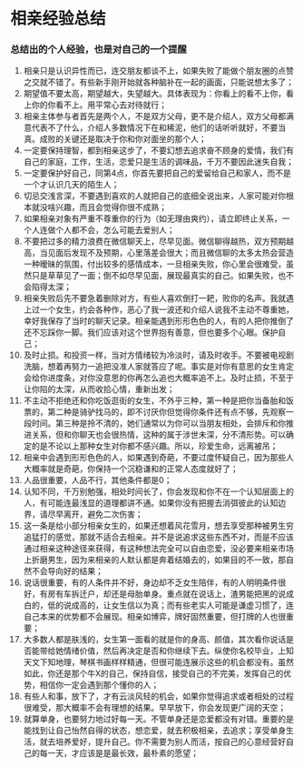 # 相亲经验总结

### 总结出的个人经验，也是对自己的一个提醒
1. 相亲只是认识异性而已，连交朋友都谈不上，如果失败了能做个朋友圈的点赞之交就不错了。有些新手刚开始就各种脑补在一起的画面，只能说想太多了；
2. 期望值不要太高，期望越大，失望越大。具体表现为：你看上的看不上你，看上你的你看不上。用平常心去对待就行；
3. 相亲主体参与者首先是两个人，不是双方父母，更不是介绍人，双方父母都满意代表不了什么，介绍人多数情况下在和稀泥，他们的话听听就好，不要当真。成败的关键还是取决于你和你对面坐的那个人；
4. 一定要保持理智，都到相亲这步了，不要幻想去追求奋不顾身的爱情，我们有自己的家庭，工作，生活，恋爱只是生活的调味品，千万不要因此迷失自我；
5. 一定要保护好自己，同第4点，你首先要把自己的爱留给自己和家人，而不是一个才认识几天的陌生人；
6. 切忌交浅言深，不要遇到喜欢的人就把自己的底细全说出来，人家可能对你根本就没啥兴趣，而且会觉得你很不成熟；
7. 如果相亲对象有严重不尊重你的行为（如无理由爽约），请立即终止关系，一个人连做个人都不会，怎么可能去爱别人；
8. 不要把过多的精力浪费在微信聊天上，尽早见面。微信聊得越热，双方预期越高，当见面后发现不及预期，心里落差会很大；而且微信聊的太多太热会营造一种暧昧的氛围，付出较多的感情成本，一旦相亲失败，你心里会很难受，虽然只是草草见了一面；倒不如尽早见面，展现最真实的自己。如果失败，也不会陷得太深；
9. 相亲失败后先不要急着删除对方，有些人喜欢倒打一耙，败你的名声。我就遇上过一个女生，约会各种作，恶心了我一波还和介绍人说我不主动不尊重她，幸好我保存了当时的聊天记录。相亲能遇到形形色色的人，有的人把你推倒了还不忘踩你一脚。我们应该对这个世界抱有善意，但也要多个心眼。保护自己；
10. 及时止损。和投资一样，当对方情绪较为冷淡时，请及时收手。不要被电视剧洗脑，想着再努力一追把没准人家就答应了呢。事实是对你有意思的女生肯定会给你进度条，对你没意思的你再怎么追也大概率追不上。及时止损，不至于让你陷的太深，从而收拾心情，重新出发；
11. 不主动不拒绝还和你吃饭逛街的女生，不外乎三种，第一种是把你当备胎和饭票的，第二种是骑驴找马的，即不讨厌你但觉得你条件还有点不够，先观察一段时间。第三种是拎不清的，她们通常以为你可以当朋友相处，会排斥和你推进关系，但和你聊天也会很热情，这种的属于涉世未深，分不清形势。可以确定的是不论以上那种女生对你都不感兴趣。所以，珍爱生命，远离被吊；
12. 相亲中会遇到形形色色的人，如果遇到奇葩，不要过度怀疑自己，因为那些人大概率就是奇葩，你保持一个沉稳谦和的正常人态度就好了；
13. 人品很重要，人品不行，其他条件都是0；
14. 认知不同，千万别勉强，相处时间长了，你会发现和你不在一个认知层面上的人，有可能连最浅显的道理都讲不通。如果你没有把握去消弭彼此的认知边界，请尽早离开，避免二次伤害；
15. 这一条是给小部分相亲女生的，如果还想着风花雪月，想去享受那种被男生穷追猛打的感觉，那就不适合去相亲。并不是说追求这些东西不对，而是不应该通过相亲这种途径来获得，有这种想法完全可以自由恋爱，没必要来相亲市场上折磨男生，因为来相亲的人默认都是奔着结婚去的，如果目的不一致，那自然不会导向好的结果；
16. 说话很重要，有的人条件并不好，身边却不乏女生陪伴，有的人明明条件很好，有房有车拆迁户，却还是母胎单身。重点就在说话上，渣男能把黑的说成白的，低的说成高的，让女生信以为真；而有些老实人可能是谦虚习惯了，连自己本来的优势都不会展现。相亲如博弈，牌好固然重要，但打牌的人也很重要；
17. 大多数人都是肤浅的，女生第一面看的就是你的身高、颜值，其次看你说话是否能带给她情绪价值，然后再决定是否和你继续下去。纵使你名校毕业，上知天文下知地理，琴棋书画样样精通，但很可能连展示这些的机会都没有。虽然如此，你还是那个牛X的自己，保持自信，接受自己的不完美，发挥自己的优势，相信你一定会遇到那个懂你的人；
18. 有些人和事，放下了，才有云淡风轻的机会，如果你觉得追求或者相处的过程很难受，那大概率不会有理想的结果。早早放下，你会发现更广阔的天空；
19. 就算单身，也要努力地过好每一天。不管单身还是恋爱都没有对错。重要的是能找到让自己怡然自得的状态，想恋爱，就去积极相亲，去追求；享受单身生活，就去培养爱好，提升自己。你不需要为别人而活，按自己的心意经营好自己的每一天，才应该是是最长效，最朴素的愿望；